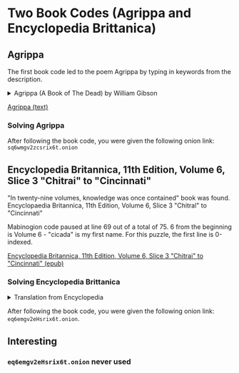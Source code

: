 # Two Book Codes (Agrippa and Encyclopedia Brittanica)

## Agrippa

The first book code led to the poem Agrippa by typing in keywords from the description.

<details>
    <summary>Agrippa (A Book of The Dead) by William Gibson</summary>
    
    AGRIPPA
    (A Book of The Dead)
    
    by William Gibson
    
    I hesitated
    before untying the bow
    that bound this book together.
    
    A black book:
    ALBUMS CA. AGRIPPA
    Order Extra Leaves By Letter and Name
    
    A Kodak album of time-burned
    black construction paper
    
    The string he tied
    Has been unravelled by years
    and the dry weather of trunks
    Like a lady's shoestring from the First World War
    Its metal ferrules eaten by oxygen
    Until they resemble cigarette-ash
    
    Inside the cover he inscribed something in soft graphite
    Now lost
    Then his name
    W.F. Gibson Jr.
    and something, comma,
    1924
    
    Then he glued his Kodak prints down
    And wrote under them
    In chalk-like white pencil:
    "Papa's saw mill, Aug. 1919."
    
    A flat-roofed shack
    Against a mountain ridge
    In the foreground are tumbled boards and offcuts
    He must have smelled the pitch,
    In August
    The sweet hot reek
    Of the electric saw
    Biting into decades
    
    Next the spaniel Moko
    "Moko 1919"
    Poses on small bench or table
    Before a backyard tree
    His coat is lustrous
    The grass needs cutting
    Beyond the tree,
    In eerie Kodak clarity,
    Are the summer backstairs of Wheeling,
    West Virginia
    Someone's left a wooden stepladder out
    
    "Aunt Fran and [obscured]"
    Although he isn't, this gent
    He has a "G" belt-buckle
    A lapel-device of Masonic origin
    A patent propelling-pencil
    A fountain-pen
    And the flowers they pose behind so solidly
    Are rooted in an upright length of whitewashed
    concrete sewer-pipe.
    
    Daddy had a horse named Dixie
    "Ford on Dixie 1917"
    A saddle-blanket marked with a single star
    Corduroy jodhpurs
    A western saddle
    And a cloth cap
    Proud and happy
    As any boy could be
    
    "Arthur and Ford fishing 1919"
    Shot by an adult
    (Witness the steady hand
    that captures the wildflowers
    the shadows on their broad straw hats
    reflections of a split-rail fence)
    standing opposite them,
    on the far side of the pond,
    amid the snake-doctors and the mud,
    Kodak in hand,
    Ford Sr.?
    
    And "Moma July, 1919"
    strolls beside the pond,
    in white big city shoes,
    Purse tucked behind her,
    While either Ford or Arthur, still straw-hatted,
    approaches a canvas-topped touring car.
    
    "Moma and Mrs. Graham at fish hatchery 1919"
    Moma and Mrs. G. sit atop a graceful concrete arch.
    
    "Arthur on Dixie", likewise 1919,
    rather ill at ease. On the roof behind the barn, behind him,
    can be made out this cryptic mark:
    H.V.J.M.[?]
    
    "Papa's mill 1919", my grandfather most regal amid a wrack of
    cut lumber,
    might as easily be the record
    of some later demolition, and
    His cotton sleeves are rolled
    to but not past the elbow,
    striped, with a white neckband
    for the attachment of a collar.
    Behind him stands a cone of sawdust some thirty feet in height.
    (How that feels to tumble down,
    or smells when it is wet)
    
    II.
    
    The mechanism: stamped black tin,
    Leatherette over cardboard, bits of boxwood,
    A lens
    The shutter falls
    Forever
    Dividing that from this.
    
    Now in high-ceiling bedrooms,
    unoccupied, unvisited,
    in the bottom drawers of veneered bureaus
    in cool chemical darkness curl commemorative
    montages of the country's World War dead,
    
    just as I myself discovered
    one other summer in an attic trunk,
    and beneath that every boy's best treasure
    of tarnished actual ammunition
    real little bits of war
    but also
    the mechanism
    itself.
    
    The blued finish of firearms
    is a process, controlled, derived from common
    rust, but there under so rare and uncommon a patina
    that many years untouched
    until I took it up
    and turning, entranced, down the unpainted
    stair, to the hallway where I swear
    I never heard the first shot.
    
    The copper-jacketed slug recovered
    from the bathroom's cardboard cylinder of
    Morton's Salt was undeformed
    save for the faint bright marks of lands
    and grooves so hot, stilled energy,
    it blistered my hand.
    
    The gun lay on the dusty carpet.
    Returning in utter awe I took it so carefully up
    That the second shot, equally unintended,
    notched the hardwood bannister
    and brought a strange bright smell of ancient sap to life
    in a beam ofdusty sunlight.
    Absolutely alone
    in awareness of the mechanism.
    
    Like the first time you put your mouth
    on a woman.
    
    III.
    
    "Ice Gorge at Wheeling
    1917"
    
    Iron bridge in the distance,
    Beyond it a city.
    Hotels where pimps went about their business
    on the sidewalks of a lost world.
    But the foreground is in focus,
    this corner of carpenter's Gothic,
    these backyards running down to the freeze.
    
    "Steamboat on Ohio River",
    its smoke foul and dark,
    its year unknown,
    beyond it the far bank
    overgrown with factories.
    
    "Our Wytheville
    House Sept. 1921"
    
    They have moved down from Wheeling and my father wears his
    city clothes. Main Street is unpaved and an electric streetlamp is
    slung high in the frame, centered above the tracked dust on a
    slack wire, suggesting the way it might pitch in a strong wind,
    the shadows that might throw.
    
    The house is heavy, unattractive, sheathed in stucco, not native
    to the region. My grandfather, who sold supplies to contractors,
    was prone to modern materials, which he used with
    wholesaler's enthusiasm. In 1921 he replaced the section of brick
    sidewalk in front of his house with the broad smooth slab of poured
    concrete, signing this improvement with a flourish, "W.F.
    Gibson 1921". He believed in concrete and plywood
    particularly. Seventy years later his signature remains, the slab
    floating perfectly level and charmless between mossy stretches of
    sweet uneven brick that knew the iron shoes of Yankee horses.
    
    "Mama Jan. 1922" has come out to sweep the concrete with a
    broom. Her boots are fastened with buttons requiring a special instrument.
    
    Ice gorge again, the Ohio, 1917. The mechanism closes. A
    torn clipping offers a 1957 DeSOTO FIREDOME, 4-door Sedan,
    torqueflite radio, heather and power steering and brakes, new
    w.s.w. premium tires. One owner. $1,595.
    
    IV.
    
    He made it to the age of torqueflite radio
    but not much past that, and never in that town.
    That was mine to know, Main Street lined with
    Rocket Eighty-eights,
    the dimestore floored with wooden planks
    pies under plastic in the Soda Shop,
    and the mystery untold, the other thing,
    sensed in the creaking of a sign after midnight
    when nobody else was there.
    
    In the talc-fine dust beneath the platform of the
    Norfolk & Western lay indian-head pennies undisturbed since
    the dawn of man.
    
    In the banks and courthouse, a fossil time
    prevailed, limestone centuries.
    
    When I went up to Toronto
    in the draft, my Local Board was there on Main Street,
    above a store that bought and sold pistols.
    I'd once traded that man a derringer for a
    Walther P-38. The pistols were in the window
    behind an amber roller-blind
    like sunglasses. I was seventeen or so but basically I guess
    you just had to be a white boy.
    I'd hike out to a shale pit and run
    ten dollars worth of 9mm
    through it, so worn you hardly
    had to pull the trigger.
    Bored, tried shooting
    down into a distant stream but
    one of them came back at me
    off a round of river rock
    clipping walnut twigs from a branch
    two feet above my head.
    
    So that I remembered the mechanism.
    
    V.
    
    In the all night bus station
    they sold scrambled eggs to state troopers
    the long skinny clasp-knives called fruit knives
    which were pearl handled watermelon-slicers
    and hillbilly novelties in brown varnished wood
    which were made in Japan.
    
    First I'd be sent there at night only
    if Mom's carton of Camels ran out,
    but gradually I came to value
    the submarine light, the alien reek
    of the long human haul, the strangers
    straight down from Port Authority
    headed for Nashville, Memphis, Miami.
    Sometimes the Sheriff watched them get off
    making sure they got back on.
    
    When the colored restroom
    was no longer required
    they knocked open the cinderblock
    and extended the magazine rack
    to new dimensions,
    a cool fluorescent cave of dreams
    smelling faintly and forever of disinfectant,
    perhaps as well of the travelled fears
    of those dark uncounted others who,
    moving as though contours of hot iron,
    were made thus to dance
    or not to dance
    as the law saw fit.
    
    There it was that I was marked out as a writer,
    having discovered in that alcove
    copies of certain magazines
    esoteric and precious, and, yes,
    I knew then, knew utterly,
    the deal done in my heart forever,
    though how I knew not,
    nor ever have.
    
    Walking home
    through all the streets unmoving
    so quiet I could hear the timers of the traffic lights a block away:
    the mechanism. Nobody else, just the silence
    spreading out to where the long trucks groaned
    on the highway their vast brute souls in want.
    
    VI.
    
    There must have been a true last time
    I saw the station but I don't remember
    I remember the stiff black horsehide coat
    gift in Tucson of a kid named Natkin
    I remember the cold
    I remember the Army duffle
    that was lost and the black man in Buffalo
    trying to sell me a fine diamond ring,
    and in the coffee shop in Washington
    I'd eavesdropped on a man wearing a black tie
    embroidered with red roses
    that I have looked for ever since.
    
    They must have asked me something
    at the border
    I was admitted
    somehow
    and behind me swung the stamped tin shutter
    across the very sky
    and I went free
    to find myself
    mazed in Victorian brick
    amid sweet tea with milk
    and smoke from a cigarette called a Black Cat
    and every unknown brand of chocolate
    and girls with blunt-cut bangs
    not even Americans
    looking down from high narrow windows
    on the melting snow
    of the city undreamed
    and on the revealed grace
    of the mechanism,
    no round trip.
    
    They tore down the bus station
    there's chainlink there
    no buses stop at all
    and I'm walking through Chiyoda-ku
    in a typhoon
    the fine rain horizontal
    umbrella everted in the storm's Pacific breath
    tonight red lanterns are battered.
    
    laughing,
    in the mechanism.
</details>

[Agrippa (text)](books/agrippa.txt)

### Solving Agrippa

After following the book code, you were given the following onion link: `sq6wmgv2zcsrix6t.onion`

## Encyclopedia Britannica, 11th Edition, Volume 6, Slice 3 "Chitrai" to "Cincinnati"

"In twenty-nine volumes, knowledge was once contained" book was found. Encyclopaedia Britannica, 11th Edition, Volume 6, Slice 3 "Chitral" to "Cincinnati"

Mabinogion code paused at line 69 out of a total of 75. 6 from the beginning is Volume 6 - "cicada" is my first name. For this puzzle, the first line is 0-indexed.

[Encyclopedia Britannica, 11th Edition, Volume 6, Slice 3 "Chitrai" to "Cincinnati" (epub)](books/pg31447-images.epub)

### Solving Encyclopedia Brittanica

<details>
    <summary>Translation from Encyclopedia</summary>

    1:29     e
    6:46     q
    6        6
    2:37     e
    14:41    m
    17:3     g
    27:40    v
    2        2
    2:33     e
    1:1      H
    7:45     s
    17:29    r
    21:31    i
    12:17    x
    6        6
    22:42    t
    15:18    .
    24:33    o
    27:46    n
    12:29    i
    25:66    o
    7:47     n
</details>

After following the book code, you were given the following onion link: `eq6emgv2eHsrix6t.onion`.

## Interesting

### `eq6emgv2eHsrix6t.onion` never used
